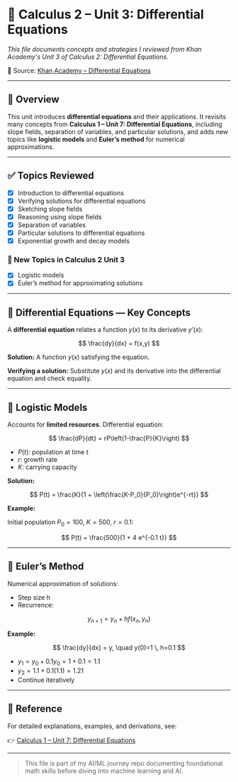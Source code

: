 # 📘 Calculus 2 – Unit 3: Differential Equations

*This file documents concepts and strategies I reviewed from Khan Academy's Unit 3 of Calculus 2: Differential Equations.*

🔗 Source: [Khan Academy – Differential Equations](https://www.khanacademy.org/math/calculus-2/cs2-differential-equations)

---

## 📌 Overview

This unit introduces **differential equations** and their applications. It revisits many concepts from **Calculus 1 – Unit 7: Differential Equations**, including slope fields, separation of variables, and particular solutions, and adds new topics like **logistic models** and **Euler’s method** for numerical approximations.

---

## ✅ Topics Reviewed

* [x] Introduction to differential equations  
* [x] Verifying solutions for differential equations  
* [x] Sketching slope fields  
* [x] Reasoning using slope fields  
* [x] Separation of variables  
* [x] Particular solutions to differential equations  
* [x] Exponential growth and decay models  

### 🔹 New Topics in Calculus 2 Unit 3

* [x] Logistic models  
* [x] Euler’s method for approximating solutions  

---

## 📌 Differential Equations — Key Concepts

A **differential equation** relates a function $y(x)$ to its derivative $y'(x)$:

$$
\frac{dy}{dx} = f(x,y)
$$

**Solution:** A function $y(x)$ satisfying the equation.

**Verifying a solution:** Substitute $y(x)$ and its derivative into the differential equation and check equality.

---

## 📌 Logistic Models

Accounts for **limited resources**. Differential equation:

$$
\frac{dP}{dt} = rP\left(1-\frac{P}{K}\right)
$$

- $P(t)$: population at time $t$  
- $r$: growth rate  
- $K$: carrying capacity  

**Solution:**

$$
P(t) = \frac{K}{1 + \left(\frac{K-P_0}{P_0}\right)e^{-rt}}
$$

**Example:**

Initial population $P_0 = 100$, $K = 500$, $r = 0.1$:

$$
P(t) = \frac{500}{1 + 4 e^{-0.1 t}}
$$

---

## 📌 Euler’s Method

Numerical approximation of solutions:

- Step size $h$  
- Recurrence:

$$
y_{n+1} = y_n + h f(x_n, y_n)
$$

**Example:**

$$
\frac{dy}{dx} = y, \quad y(0)=1 \, h=0.1
$$

- $y_1 = y_0 + 0.1 y_0 = 1 + 0.1 = 1.1$  
- $y_2 = 1.1 + 0.1(1.1) = 1.21$  
- Continue iteratively  

---

## 🔗 Reference

For detailed explanations, examples, and derivations, see:

👉 [Calculus 1 – Unit 7: Differential Equations](../calculus%201/unit7-differential%20equations.md)

---

> This file is part of my AI/ML journey repo documenting foundational math skills before diving into machine learning and AI.








